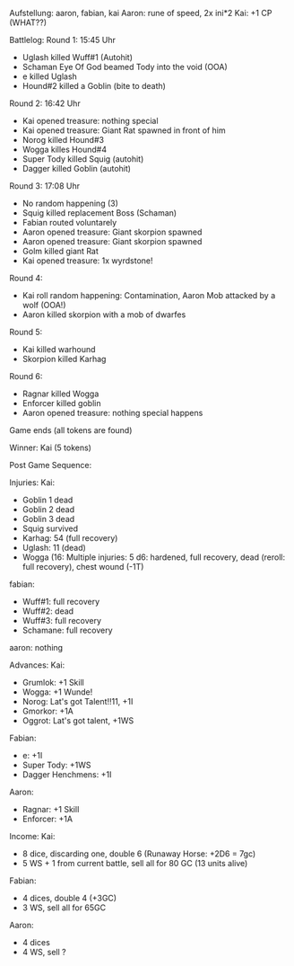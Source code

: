 Aufstellung: aaron, fabian, kai
Aaron: rune of speed, 2x ini*2
Kai: +1 CP (WHAT??)

Battlelog:
Round 1: 15:45 Uhr
* Uglash killed Wuff#1 (Autohit)
* Schaman Eye Of God beamed Tody into the void (OOA)
* e killed Uglash
* Hound#2 killed a Goblin (bite to death)

Round 2:  16:42 Uhr
* Kai opened treasure: nothing special
* Kai opened treasure: Giant Rat spawned in front of him
* Norog killed Hound#3
* Wogga killes Hound#4
* Super Tody killed Squig (autohit)
* Dagger killed Goblin (autohit)

Round 3: 17:08 Uhr
* No random happening (3)
* Squig killed replacement Boss (Schaman)
* Fabian routed voluntarely
* Aaron opened treasure: Giant skorpion spawned
* Aaron opened treasure: Giant skorpion spawned
* Golm killed giant Rat
* Kai opened treasure: 1x wyrdstone!

Round 4: 
* Kai roll random happening: Contamination, Aaron Mob attacked by a wolf (OOA!)
* Aaron killed skorpion with a mob of dwarfes

Round 5:
* Kai killed warhound
* Skorpion killed Karhag

Round 6:
* Ragnar killed Wogga
* Enforcer killed goblin
* Aaron opened treasure: nothing special happens

Game ends (all tokens are found)

Winner: Kai (5 tokens)

Post Game Sequence:

Injuries:
Kai:
* Goblin 1 dead
* Goblin 2 dead
* Goblin 3 dead
* Squig survived
* Karhag: 54 (full recovery)
* Uglash: 11 (dead)
* Wogga (16: Multiple injuries: 5 d6: hardened, full recovery, dead (reroll: full recovery), chest wound (-1T)

fabian:
* Wuff#1: full recovery
* Wuff#2: dead
* Wuff#3: full recovery
* Schamane: full recovery

aaron:
nothing

Advances:
Kai:
* Grumlok: +1 Skill
* Wogga: +1 Wunde!
* Norog: Lat's got Talent!!11, +1I
* Gmorkor: +1A
* Oggrot: Lat's got talent, +1WS

Fabian:
* e: +1I
* Super Tody: +1WS
* Dagger Henchmens: +1I

Aaron:
* Ragnar: +1 Skill
* Enforcer: +1A

Income:
Kai:
* 8 dice, discarding one, double 6 (Runaway Horse: +2D6 = 7gc)
* 5 WS + 1 from current battle, sell all for 80 GC (13 units alive)

Fabian:
* 4 dices, double 4 (+3GC)
* 3 WS, sell all for 65GC

Aaron:
* 4 dices
* 4 WS, sell ?

